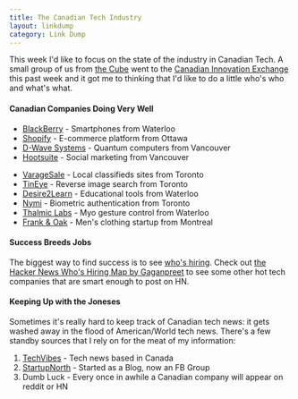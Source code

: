 ```yaml
---
title: The Canadian Tech Industry
layout: linkdump
category: Link Dump
---
```

This week I'd like to focus on the state of the industry in Canadian Tech. A
small group of us from [the Cube](http://mylambton.ca/theCube) went to the
[Canadian Innovation Exchange](http://www.canadianinnovationexchange.com) this
past week and it got me to thinking that I'd like to do a little who's who and
what's what.

#### Canadian Companies Doing Very Well

* [BlackBerry](http://ca.blackberry.com/) - Smartphones from Waterloo
* [Shopify](https://www.shopify.ca/) - E-commerce platform from Ottawa
* [D-Wave Systems](http://www.dwavesys.com/) - Quantum computers from Vancouver
* [Hootsuite](https://hootsuite.com/) - Social marketing from Vancouver
<!--more-->
* [VarageSale](https://www.varagesale.com/) - Local classifieds sites from Toronto
* [TinEye](http://www.tineye.com/) - Reverse image search from Toronto
* [Desire2Learn](http://www.desire2learn.com/) - Educational tools from Waterloo
* [Nymi](https://www.nymi.com/) - Biometric authentication from Toronto
* [Thalmic Labs](https://www.thalmic.com/) - Myo gesture control from Waterloo
* [Frank & Oak](https://ca.frankandoak.com/) - Men's clothing startup from Montreal

#### Success Breeds Jobs

The biggest way to find success is to see [who's hiring](http://www.techvibes.com/job/global).
Check out [the Hacker News Who's Hiring Map by Gaganpreet](http://gaganpreet.github.io/hn-hiring-mapped/src/web/)
to see some other hot tech companies that are smart enough to post on HN.

#### Keeping Up with the Joneses

Sometimes it's really hard to keep track of Canadian tech news: it gets washed
away in the flood of American/World tech news. There's a few standby sources that
I rely on for the meat of my information:

1. [TechVibes](http://www.techvibes.com/global) - Tech news based in Canada
2. [StartupNorth](http://startupnorth.ca/) - Started as a Blog, now an FB Group
3. Dumb Luck - Every once in awhile a Canadian company will appear on reddit or HN
